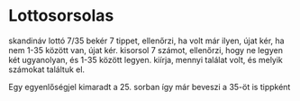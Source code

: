 # Lottosorsolas
skandináv lottó 7/35
bekér 7 tippet, ellenőrzi, ha volt már ilyen, újat kér, ha nem 1-35 között van, újat kér.
kisorsol 7 számot, ellenőrzi, hogy ne legyen két ugyanolyan, és 1-35 között legyen.
kiírja, mennyi találat volt, és melyik számokat találtuk el.

Egy egyenlőségjel kimaradt a 25. sorban
így már beveszi a 35-öt is tippként 
